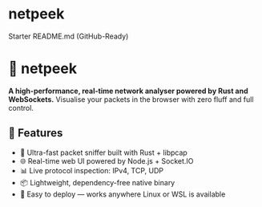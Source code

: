 # netpeek
Starter README.md (GitHub-Ready)
# 🧠 netpeek

**A high-performance, real-time network analyser powered by Rust and WebSockets.** 
Visualise your packets in the browser with zero fluff and full control.

## 🚀 Features

- 🦀 Ultra-fast packet sniffer built with Rust + libpcap
- 🌐 Real-time web UI powered by Node.js + Socket.IO
- 📊 Live protocol inspection: IPv4, TCP, UDP
- 📦 Lightweight, dependency-free native binary
- 🎯 Easy to deploy — works anywhere Linux or WSL is available
